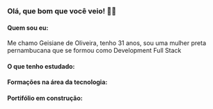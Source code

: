 ### Olá, que bom que você veio! 👋🏾

#### Quem sou eu:

Me chamo Geisiane de Oliveira, tenho 31 anos, sou uma mulher preta pernambucana que se formou como Development Full Stack

#### O que tenho estudado:

#### Formações na área da tecnologia:

#### Portifólio em construção:
